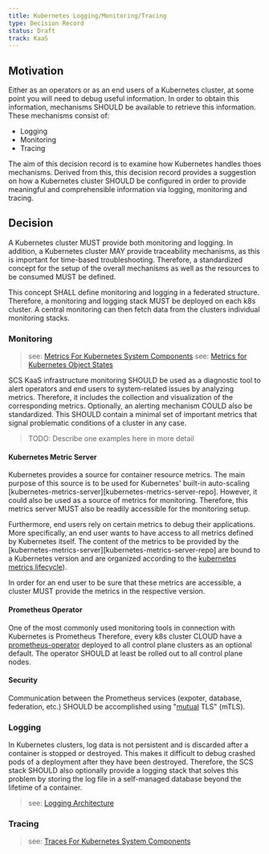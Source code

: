```yaml
---
title: Kubernetes Logging/Monitoring/Tracing
type: Decision Record
status: Draft
track: KaaS
---
```



## Motivation

Either as an operators or as an end users of a Kubernetes cluster, at some point you will need to debug useful information.
In order to obtain this information, mechanisms SHOULD be available to retrieve this information.
These mechanisms consist of:
* Logging
* Monitoring
* Tracing

The aim of this decision record is to examine how Kubernetes handles thoes mechanisms.
Derived from this, this decision record provides a suggestion on how a Kubernetes cluster SHOULD be configured in order to provide meaningful and comprehensible information via logging, monitoring and tracing.


## Decision

A Kubernetes cluster MUST provide both monitoring and logging. 
In addition, a Kubernetes cluster MAY provide traceability mechanisms, as this is important for time-based troubleshooting. 
Therefore, a standardized concept for the setup of the overall mechanisms as well as the resources to be consumed MUST be defined.

This concept SHALL define monitoring and logging in a federated structure.
Therefore, a monitoring and logging stack MUST be deployed on each k8s cluster. 
A central monitoring can then fetch data from the clusters individual monitoring stacks.


### Monitoring

> see: [Metrics For Kubernetes System Components][system-metrics]
> see: [Metrics for Kubernetes Object States][kube-state-metrics]


SCS KaaS infrastructure monitoring SHOULD be used as a diagnostic tool to alert operators and end users to system-related issues by analyzing metrics.
Therefore, it includes the collection and visualization of the corresponding metrics.
Optionally, an alerting mechanism COULD also be standardized.
This SHOULD contain a minimal set of important metrics that signal problematic conditions of a cluster in any case. 

> TODO: Describe one examples here in more detail


#### Kubernetes Metric Server 

Kubernetes provides a source for container resource metrics. 
The main purpose of this source is to be used for Kubernetes' built-in auto-scaling [kubernetes-metrics-server][kubernetes-metrics-server-repo].
However, it could also be used as a source of metrics for monitoring. 
Therefore, this metrics server MUST also be readily accessible for the monitoring setup.

Furthermore, end users rely on certain metrics to debug their applications.
More specifically, an end user wants to have access to all metrics defined by Kubernetes itself.
The content of the metrics to be provided by the [kubernetes-metrics-server][kubernetes-metrics-server-repo] are bound to a Kubernetes version and are organized according to the [kubernetes metrics lifecycle][system-metrics_metric-lifecycle]).

In order for an end user to be sure that these metrics are accessible, a cluster MUST provide the metrics in the respective version.


#### Prometheus Operator

One of the most commonly used monitoring tools in connection with Kubernetes is Prometheus
Therefore, every k8s cluster CLOUD have a [prometheus-operator][prometheus-operator] deployed to all control plane clusters as an optional default.
The operator SHOULD at least be rolled out to all control plane nodes.


#### Security

Communication between the Prometheus services (expoter, database, federation, etc.) SHOULD be accomplished using "[mutual][mutual-auth] TLS" (mTLS).

### Logging

In Kubernetes clusters, log data is not persistent and is discarded after a container is stopped or destroyed.
This makes it difficult to debug crashed pods of a deployment after they have been destroyed.
Therefore, the SCS stack SHOULD also optionally provide a logging stack that solves this problem by storing the log file in a self-managed database beyond the lifetime of a container.

> see: [Logging Architecture][k8s-logging]

### Tracing

> see: [Traces For Kubernetes System Components][system-traces]



[k8s-debug]: https://kubernetes.io/docs/tasks/debug/
[prometheus-operator]: https://github.com/prometheus-operator/prometheus-operator
[k8s-metrics]: https://github.com/kubernetes/metrics
[system-metrics]: https://kubernetes.io/docs/concepts/cluster-administration/system-metrics/
[system-metrics_metric-lifecycle]: https://kubernetes.io/docs/concepts/cluster-administration/system-metrics/#metric-lifecycle
[kube-state-metrics]: https://kubernetes.io/docs/concepts/cluster-administration/kube-state-metrics/
[k8s-deprecating-a-metric]: https://kubernetes.io/docs/reference/using-api/deprecation-policy/#deprecating-a-metric
[k8s-show-hidden-metrics]: https://kubernetes.io/docs/concepts/cluster-administration/system-metrics/#show-hidden-metrics
[system-traces]: https://kubernetes.io/docs/concepts/cluster-administration/system-traces/
[system-logs]: https://kubernetes.io/docs/concepts/cluster-administration/system-logs/
[monitor-node-health]: https://kubernetes.io/docs/tasks/debug/debug-cluster/monitor-node-health/
[k8s-logging]: https://kubernetes.io/docs/concepts/cluster-administration/logging/
[mutual-auth]: https://en.wikipedia.org/wiki/Mutual_authentication
